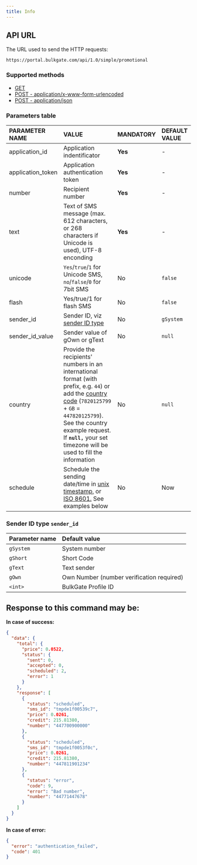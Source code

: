 ```yaml
---
title: Info
---
```


## API URL
The URL used to send the HTTP requests:
``` url
https://portal.bulkgate.com/api/1.0/simple/promotional
```

### Supported methods
- [GET](http-simple-promotional-get.md#get-method)
- [POST - application/x-www-form-urlencoded](http-simple-promotional-post-form.md#post-method---applicationx-www-form-urlencoded)
- [POST - application/json](http-simple-promotional-post-json.md#post-method---applicationjson)


### Parameters table

|PARAMETER NAME	|VALUE|	MANDATORY| DEFAULT VALUE|
|:--- |:--- |:--- |:--- |
|application_id|Application indentificator |**Yes**|-| 
|application_token|Application authentication token	|**Yes**|-|
|number|Recipient number 	|**Yes**|-|
|text|Text of SMS message (max. 612 characters, or 268 characters if Unicode is used), UTF-8 enconding	|**Yes**|-|
|unicode	|`Yes`/`true`/`1` for Unicode SMS, `no`/`false`/`0` for 7bit SMS|No|`false`|
|flash| Yes/true/1 for flash SMS|No|`false`|
|sender_id|Sender ID, viz [sender ID type](#sender-id-type-sender_id)|No|`gSystem`|
|sender_id_value|Sender value of gOwn or gText|No|`null`|
|country|Provide the recipients' numbers in an international format (with prefix, e.g. `44`) or add the [country code](https://en.wikipedia.org/wiki/ISO_3166-1_alpha-2#Officially_assigned_code_elements) (`7820125799` + `GB` = `447820125799`). See the country example request. If **`null,`** your set timezone will be used to fill the information|No|`null`|
|schedule| Schedule the sending date/time in [unix timestamp,](https://en.wikipedia.org/wiki/Unix_time) or [ISO 8601.](https://en.wikipedia.org/wiki/ISO_8601) See examples below |No|Now|

### Sender ID type `sender_id` 

|Parameter name	| Default value|
|:--- |:---|
|`gSystem` |System number| 
|`gShort` |Short Code| 
|`gText` |Text sender| 
|`gOwn` |Own Number (number verification required)| 
| `<int>` |BulkGate Profile ID| 


## Response to this command may be:

**In case of success:**
``` json
{
  "data": {
    "total": {
      "price": 0.0522,
      "status": {
        "sent": 0,
        "accepted": 0,
        "scheduled": 2,
        "error": 1
      }
    },
    "response": [
      {
        "status": "scheduled",
        "sms_id": "tmpde1f00539c7",
        "price": 0.0261,
        "credit": 215.81380,
        "number": "447700900000"
      },
      {
        "status": "scheduled",
        "sms_id": "tmpde1f0053f0c",
        "price": 0.0261,
        "credit": 215.81380,
        "number": "447811901234"
      },
      {
        "status": "error",
        "code": 9,
        "error": "Bad number",
        "number": "44771447678"
      }
    ]
  }
}
```
 
**In case of error:**
``` json 
{
  "error": "authentication_failed",
  "code": 401
}
```
